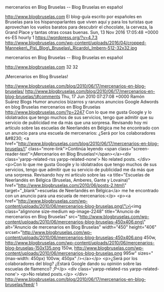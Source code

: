 mercenarios en Blog Bruselas -- Blog Bruselas en español

http://www.blogbruselas.com El blog-guía escrito por españoles en
Bruselas para los hispanoparlantes que viven aquí y para los turistas
que aprovechan los vuelos baratos para descubrir el chocolate, la
cerveza, la Grand Place y tantas otras cosas buenas. Sun, 13 Nov 2016
17:05:48 +0000 es-ES hourly 1 https://wordpress.org/?v=4.7.3
http://www.blogbruselas.com/wp-content/uploads/2016/04/cropped-Manneken\_Pis\_Blog\_Bruselas\_Ricardo\_Imbern-512-32x32.jpg

mercenarios en Blog Bruselas -- Blog Bruselas en español

http://www.blogbruselas.com 32 32

¡Mercenarios en Blog Bruselas!

http://www.blogbruselas.com/blog/2010/06/17/mercenarios-en-blog-bruselas/
http://www.blogbruselas.com/blog/2010/06/17/mercenarios-en-blog-bruselas/\#comments
Thu, 17 Jun 2010 07:27:08 +0000 Ramón Suárez Blogs Humor anuncios
bizarros y rarunos anuncios Google Adwords en blog Bruselas mercenarios
en Blog Bruselas http://www.blogbruselas.com/?p=2247 Con lo que me gusta
Google y lo idolatrados que tengo muchos de sus servicios, tengo que
admitir que su servicio de publicidad me da más que una sorpresa.
Revisando hoy mi artículo sobre las escuelas de Neerlandés en Bélgica me
he encontrado con un anuncio para una escuela de mercenarios: ¿Será por
los colaboradores &\#8230; \<a
href=\"http://www.blogbruselas.com/blog/2010/06/17/mercenarios-en-blog-bruselas/\"
class=\"more-link\"\>Continúa leyendo \<span
class=\"screen-reader-text\"\>¡Mercenarios en Blog
Bruselas!\</span\>\</a\>\<div class=\'yarpp-related-rss
yarpp-related-none\'\> No related posts. \</div\> \<p\>Con lo que me
gusta Google y lo idolatrados que tengo muchos de sus servicios, tengo
que admitir que su servicio de publicidad me da más que una sorpresa.
Revisando hoy mi artículo sobre las \<a title=\"Escuelas de Neerlandés
en Bélgica (Bruselas, Amberes, Gante y Lovaina)\"
href=\"http://www.blogbruselas.com/2010/06/posts-2.html\"
target=\"\_blank\"\>escuelas de Neerlandés en Bélgica\</a\> me he
encontrado con un anuncio para una escuela de mercenarios:\</p\>
\<p\>\<a
href=\"http://www.blogbruselas.com/wp-content/uploads/2010/06/mercenarios-blog-bruselas.png\"\>\<img
class=\"alignnone size-medium wp-image-2248\" title=\"Anuncio de
mercenarios en Blog Bruselas\"
src=\"http://www.blogbruselas.com/wp-content/uploads/2010/06/mercenarios-blog-bruselas-450x406.png\"
alt=\"Anuncio de mercenarios en Blog Bruselas\" width=\"450\"
height=\"406\"
srcset=\"http://www.blogbruselas.com/wp-content/uploads/2010/06/mercenarios-blog-bruselas-450x406.png
450w,
http://www.blogbruselas.com/wp-content/uploads/2010/06/mercenarios-blog-bruselas-150x135.png
150w,
http://www.blogbruselas.com/wp-content/uploads/2010/06/mercenarios-blog-bruselas.png
995w\" sizes=\"(max-width: 450px) 100vw, 450px\" /\>\</a\>\</p\>
\<p\>¿Será por los colaboradores del blog? ¿Estará Google dando su
opinión sobre las escuelas de flamenco? ;P\</p\> \<div
class=\'yarpp-related-rss yarpp-related-none\'\> \<p\>No related
posts.\</p\> \</div\>
http://www.blogbruselas.com/blog/2010/06/17/mercenarios-en-blog-bruselas/feed/
1
